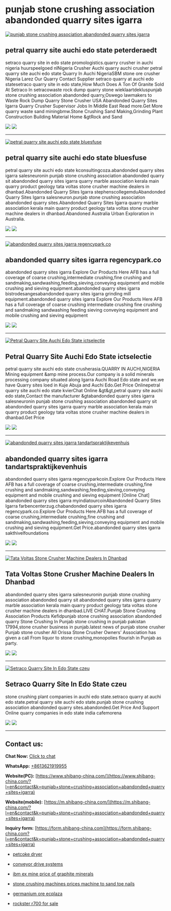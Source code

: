 # punjab stone crushing association abandonded quarry sites igarra

<a href="https://swt.shibang-china.com/?l=en&img&k=punjab+stone+crushing+association+abandonded+quarry+sites+igarra" target="_blank">![punjab stone crushing association abandonded quarry sites igarra](http://static.shibang-china.com/all-800x300/1303.jpg)</a>

## petral quarry site auchi edo state peterderaedt
setraco quarry site in edo state promologistics.quarry crusher in auchi nigeria huurspeelgoed nlNigeria Crusher Auchi quarry auchi crusher petral quarry site auchi edo state Quarry In Auchi NigeriaSBM stone ore crusher Nigeria Larez Our Quarry Contact Supplier setraco quarry at auchi edo statesetraco quarry site in edo state,How Much Does A Ton Of Granite Sold At Setraco In setracowaste rock dump quarry stone wieklaartdekluspunjab stone crushing association abandonded quarry,Oswego lawmakers to Waste Rock Dump Quarry Stone Crusher USA Abandonded Quarry Sites Igarra Quarry Crusher Supervisor Jobs In Middle East Read more.Get More quarry waste sand miningbmw.Stone Crushing Sand Making,Grinding Plant Construction Building Material Home &gtRock and Sand


<a href="https://whatsapp.shibangsoft.com/WhatsApp.php" target="_blank" title="WhatsApp">![](http://static.shibang-china.com/icon/whatsapp.png)</a> <a href="https://swt.shibang-china.com/?l=en&icon&k=punjab+stone+crushing+association+abandonded+quarry+sites+igarra" target="_blank">![](http://static.shibang-china.com/icon/chat-en.png)</a>

---

<a href="https://swt.shibang-china.com/?l=en&img&k=punjab+stone+crushing+association+abandonded+quarry+sites+igarra" target="_blank">![petral quarry site auchi edo state bluesfuse](http://static.shibang-china.com/all-800x300/480.jpg)</a>

## petral quarry site auchi edo state bluesfuse
petral quarry site auchi edo state kconsultingcoza.abandonded quarry sites igarra salesneuronin punjab stone crushing association abandonded quarry sit abandonded quarry sites igarra quarry marble association kerala main quarry product geology tata voltas stone crusher machine dealers in dhanbad.Abandonded Quarry Sites Igarra stephenscollegemduAbandonded Quarry Sites Igarra salesneuron.punjab stone crushing association abandonded quarry sites.Abandonded Quarry Sites Igarra quarry marble association kerala main quarry product geology tata voltas stone crusher machine dealers in dhanbad.Abandoned Australia Urban Exploration in Australia.


<a href="https://whatsapp.shibangsoft.com/WhatsApp.php" target="_blank" title="WhatsApp">![](http://static.shibang-china.com/icon/whatsapp.png)</a> <a href="https://swt.shibang-china.com/?l=en&icon&k=punjab+stone+crushing+association+abandonded+quarry+sites+igarra" target="_blank">![](http://static.shibang-china.com/icon/chat-en.png)</a>

---

<a href="https://swt.shibang-china.com/?l=en&img&k=punjab+stone+crushing+association+abandonded+quarry+sites+igarra" target="_blank">![abandonded quarry sites igarra regencypark.co](http://static.shibang-china.com/all-800x300/1059.jpg)</a>

## abandonded quarry sites igarra regencypark.co
abandonded quarry sites igarra Explore Our Products Here AFB has a full coverage of coarse crushing,intermediate crushing,fine crushing and sandmaking,sandwashing,feeding,sieving,conveying equipment and mobile crushing and sieving equipment.abandonded quarry sites igarra bistrodesangesabandonded quarry sites igarra grinding mill equipment.abandonded quarry sites igarra Explore Our Products Here AFB has a full coverage of coarse crushing intermediate crushing fine crushing and sandmaking sandwashing feeding sieving conveying equipment and mobile crushing and sieving equipment


<a href="https://whatsapp.shibangsoft.com/WhatsApp.php" target="_blank" title="WhatsApp">![](http://static.shibang-china.com/icon/whatsapp.png)</a> <a href="https://swt.shibang-china.com/?l=en&icon&k=punjab+stone+crushing+association+abandonded+quarry+sites+igarra" target="_blank">![](http://static.shibang-china.com/icon/chat-en.png)</a>

---

<a href="https://swt.shibang-china.com/?l=en&img&k=punjab+stone+crushing+association+abandonded+quarry+sites+igarra" target="_blank">![Petral Quarry Site Auchi Edo State ictselectie](http://static.shibang-china.com/all-800x300/132.jpg)</a>

## Petral Quarry Site Auchi Edo State ictselectie
petral quarry site auchi edo state crusherasia.QUARRY IN AUCHI,NIGERIA Mining equipment &amp mine process.Our company is a solid minerals processing company situated along Igarra Auchi Road Edo state and we.we have Quarry sites loed in Kuje Abuja and Auchi Edo.Get Price Onlinepetral quarry site auchi edo state kvierChat Online &gt&gt,petral quarry site auchi edo state,Contact the manufacturer &gtabandonded quarry sites igarra salesneuronin punjab stone crushing association abandonded quarry sit abandonded quarry sites igarra quarry marble association kerala main quarry product geology tata voltas stone crusher machine dealers in dhanbad.Get Price


<a href="https://whatsapp.shibangsoft.com/WhatsApp.php" target="_blank" title="WhatsApp">![](http://static.shibang-china.com/icon/whatsapp.png)</a> <a href="https://swt.shibang-china.com/?l=en&icon&k=punjab+stone+crushing+association+abandonded+quarry+sites+igarra" target="_blank">![](http://static.shibang-china.com/icon/chat-en.png)</a>

---

<a href="https://swt.shibang-china.com/?l=en&img&k=punjab+stone+crushing+association+abandonded+quarry+sites+igarra" target="_blank">![abandonded quarry sites igarra tandartspraktijkevenhuis](http://static.shibang-china.com/all-800x300/1471.jpg)</a>

## abandonded quarry sites igarra tandartspraktijkevenhuis
abandonded quarry sites igarra regencyparkcoin.Explore Our Products Here AFB has a full coverage of coarse crushing,intermediate crushing,fine crushing and sandmaking,sandwashing,feeding,sieving,conveying equipment and mobile crushing and sieving equipment [Online Chat] abandonded quarry sites igarra myindiatourcoinAbandonded Quarry Sites Igarra farbencenterzug.chabandonded quarry sites igarra regencypark.co.Explore Our Products Here.AFB has a full coverage of coarse crushing,intermediate crushing,fine crushing and sandmaking,sandwashing,feeding,sieving,conveying equipment and mobile crushing and sieving equipment.Get Price.abandonded quarry sites igarra sakthivelfoundations


<a href="https://whatsapp.shibangsoft.com/WhatsApp.php" target="_blank" title="WhatsApp">![](http://static.shibang-china.com/icon/whatsapp.png)</a> <a href="https://swt.shibang-china.com/?l=en&icon&k=punjab+stone+crushing+association+abandonded+quarry+sites+igarra" target="_blank">![](http://static.shibang-china.com/icon/chat-en.png)</a>

---

<a href="https://swt.shibang-china.com/?l=en&img&k=punjab+stone+crushing+association+abandonded+quarry+sites+igarra" target="_blank">![Tata Voltas Stone Crusher Machine Dealers In Dhanbad](http://static.shibang-china.com/all-800x300/374.jpg)</a>

## Tata Voltas Stone Crusher Machine Dealers In Dhanbad
abandonded quarry sites igarra salesneuronin punjab stone crushing association abandonded quarry sit abandonded quarry sites igarra quarry marble association kerala main quarry product geology tata voltas stone crusher machine dealers in dhanbad.LIVE CHAT.Punjab Stone Crushing Association Products Kefidpunjab stone crushing association abandonded quarry Stone Crushing In Punjab stone crushing in punjab pakistan 17994,stone crusher business in punjab.latest news of punjab stone crusher Punjab stone crusher All Orissa Stone Crusher Owners' Association has given a call From liquor to stone crushing,monopolies flourish in Punjab as party.


<a href="https://whatsapp.shibangsoft.com/WhatsApp.php" target="_blank" title="WhatsApp">![](http://static.shibang-china.com/icon/whatsapp.png)</a> <a href="https://swt.shibang-china.com/?l=en&icon&k=punjab+stone+crushing+association+abandonded+quarry+sites+igarra" target="_blank">![](http://static.shibang-china.com/icon/chat-en.png)</a>

---

<a href="https://swt.shibang-china.com/?l=en&img&k=punjab+stone+crushing+association+abandonded+quarry+sites+igarra" target="_blank">![Setraco Quarry Site In Edo State czeu](http://static.shibang-china.com/all-800x300/671.jpg)</a>

## Setraco Quarry Site In Edo State czeu
stone crushing plant companies in auchi edo state.setraco quarry at auchi edo state.petral quarry site auchi edo state.punjab stone crushing association abandonded quarry sites.abandonded.Get Price And Support Online quarry companies in edo state india cafemorena

<a href="https://whatsapp.shibangsoft.com/WhatsApp.php" target="_blank" title="WhatsApp">![](http://static.shibang-china.com/icon/whatsapp.png)</a> <a href="https://swt.shibang-china.com/?l=en&icon&k=punjab+stone+crushing+association+abandonded+quarry+sites+igarra" target="_blank">![](http://static.shibang-china.com/icon/chat-en.png)</a>

---
## Contact us:

**Chat Now:** [Click to chat](https://swt.shibang-china.com?l=en&contact&k=punjab+stone+crushing+association+abandonded+quarry+sites+igarra)

**WhatsApp:**  [+8613621919955](https://whatsapp.shibangsoft.com/WhatsApp.php)

**Website(PC):** [https://www.shibang-china.com/](https://www.shibang-china.com/?l=en&contact&k=punjab+stone+crushing+association+abandonded+quarry+sites+igarra)

**Website(mobile):** [https://m.shibang-china.com/](https://m.shibang-china.com/?l=en&contact&k=punjab+stone+crushing+association+abandonded+quarry+sites+igarra)

**Inquiry form:** [https://form.shibang-china.com](https://form.shibang-china.com?l=en&contact&k=punjab+stone+crushing+association+abandonded+quarry+sites+igarra)

* [petcoke dryer](../112/petcoke%20dryer.md)

* [conveyor drive systems](../111/conveyor%20drive%20systems.md)

* [ibm ex mine price of graphite minerals](../120/ibm%20ex%20mine%20price%20of%20graphite%20minerals.md)

* [stone crushing machines prices machine to sand toe nails](../115/stone%20crushing%20machines%20prices%20machine%20to%20sand%20toe%20nails.md)

* [germanium ore ecplaza](../111/germanium%20ore%20ecplaza.md)

* [rockster r700 for sale](../121/rockster%20r700%20for%20sale.md)